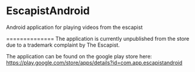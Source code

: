 EscapistAndroid
===============

Android application for playing videos from the escapist


==============
The application is currently unpublished from the store due to a trademark complaint by The Escapist.

The application can be found on the google play store here:  https://play.google.com/store/apps/details?id=com.app.escapistandroid
